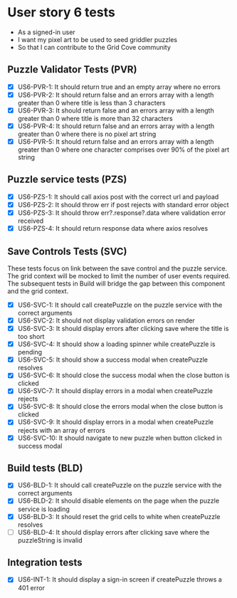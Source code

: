 # User story 6 tests

- As a signed-in user
- I want my pixel art to be used to seed griddler puzzles
- So that I can contribute to the Grid Cove community

## Puzzle Validator Tests (PVR)

- [x] US6-PVR-1: It should return true and an empty array where no errors
- [x] US6-PVR-2: It should return false and an errors array with a length greater than 0 where title is less than 3 characters
- [x] US6-PVR-3: It should return false and an errors array with a length greater than 0 where title is more than 32 characters
- [x] US6-PVR-4: It should return false and an errors array with a length greater than 0 where there is no pixel art string
- [x] US6-PVR-5: It should return false and an errors array with a length greater than 0 where one character comprises over 90% of the pixel art string

## Puzzle service tests (PZS)

- [x] US6-PZS-1: It should call axios post with the correct url and payload
- [x] US6-PZS-2: It should throw err if post rejects with standard error object
- [x] US6-PZS-3: It should throw err?.response?.data where validation error received
- [x] US6-PZS-4: It should return response data where axios resolves

## Save Controls Tests (SVC)

These tests focus on link between the save control and the puzzle service. The grid context will be mocked to limit the number of user events required. The subsequent tests in Build will bridge the gap between this component and the grid context.

- [x] US6-SVC-1: It should call createPuzzle on the puzzle service with the correct arguments
- [x] US6-SVC-2: It should not display validation errors on render
- [x] US6-SVC-3: It should display errors after clicking save where the title is too short
- [x] US6-SVC-4: It should show a loading spinner while createPuzzle is pending
- [x] US6-SVC-5: It should show a success modal when createPuzzle resolves
- [x] US6-SVC-6: It should close the success modal when the close button is clicked
- [x] US6-SVC-7: It should display errors in a modal when createPuzzle rejects
- [x] US6-SVC-8: It should close the errors modal when the close button is clicked
- [x] US6-SVC-9: It should display errors in a modal when createPuzzle rejects with an array of errors
- [x] US6-SVC-10: It should navigate to new puzzle when button clicked in success modal

## Build tests (BLD)

- [x] US6-BLD-1: It should call createPuzzle on the puzzle service with the correct arguments
- [x] US6-BLD-2: It should disable elements on the page when the puzzle service is loading
- [x] US6-BLD-3: It should reset the grid cells to white when createPuzzle resolves
- [ ] US6-BLD-4: It should display errors after clicking save where the puzzleString is invalid

## Integration tests

- [x] US6-INT-1: It should display a sign-in screen if createPuzzle throws a 401 error
